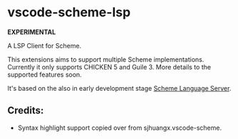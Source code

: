 # vscode-scheme-lsp

**EXPERIMENTAL**

A LSP Client for Scheme.

This extensions aims to support multiple Scheme implementations. Currently it only supports CHICKEN 5 and Guile 3. More details to the supported features soon.

It's based on the also in early development stage [Scheme Language Server](https://gitlab.com/rgherdt/scheme-language-server).

## Credits:

- Syntax highlight support copied over from sjhuangx.vscode-scheme.
